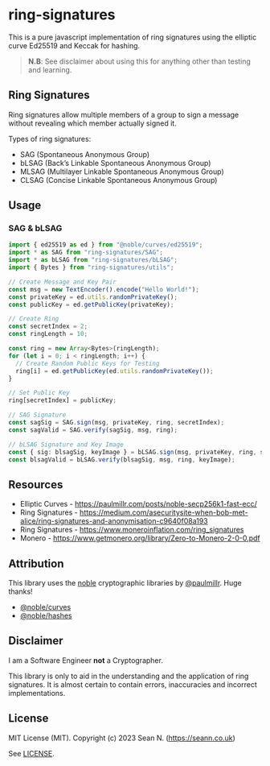 # ring-signatures

This is a pure javascript implementation of ring signatures using the elliptic curve Ed25519 and Keccak for hashing.

> **N.B**: See disclaimer about using this for anything other than testing and learning.

## Ring Signatures

Ring signatures allow multiple members of a group to sign a message without revealing which member actually signed it.

Types of ring signatures:

- SAG (Spontaneous Anonymous Group)
- bLSAG (Back’s Linkable Spontaneous Anonymous Group)
- MLSAG (Multilayer Linkable Spontaneous Anonymous Group)
- CLSAG (Concise Linkable Spontaneous Anonymous Group)

## Usage

### SAG & bLSAG

```ts
import { ed25519 as ed } from "@noble/curves/ed25519";
import * as SAG from "ring-signatures/SAG";
import * as bLSAG from "ring-signatures/bLSAG";
import { Bytes } from "ring-signatures/utils";

// Create Message and Key Pair
const msg = new TextEncoder().encode("Hello World!");
const privateKey = ed.utils.randomPrivateKey();
const publicKey = ed.getPublicKey(privateKey);

// Create Ring
const secretIndex = 2;
const ringLength = 10;

const ring = new Array<Bytes>(ringLength);
for (let i = 0; i < ringLength; i++) {
  // Create Random Public Keys for Testing
  ring[i] = ed.getPublicKey(ed.utils.randomPrivateKey());
}

// Set Public Key
ring[secretIndex] = publicKey;

// SAG Signature
const sagSig = SAG.sign(msg, privateKey, ring, secretIndex);
const sagValid = SAG.verify(sagSig, msg, ring);

// bLSAG Signature and Key Image
const { sig: blsagSig, keyImage } = bLSAG.sign(msg, privateKey, ring, secretIndex);
const blsagValid = bLSAG.verify(blsagSig, msg, ring, keyImage);
```

## Resources

- Elliptic Curves - https://paulmillr.com/posts/noble-secp256k1-fast-ecc/
- Ring Signatures - https://medium.com/asecuritysite-when-bob-met-alice/ring-signatures-and-anonymisation-c9640f08a193
- Ring Signatures - https://www.moneroinflation.com/ring_signatures
- Monero - https://www.getmonero.org/library/Zero-to-Monero-2-0-0.pdf

## Attribution

This library uses the [noble](https://paulmillr.com/noble/) cryptographic libraries by [@paulmillr](https://github.com/paulmillr). Huge thanks!

- [@noble/curves](https://github.com/paulmillr/noble-curves)
- [@noble/hashes](https://github.com/paulmillr/noble-hashes)

## Disclaimer

I am a Software Engineer **not** a Cryptographer.

This library is only to aid in the understanding and the application of ring signatures. It is almost certain to contain errors, inaccuracies and incorrect implementations.

## License

MIT License (MIT). Copyright (c) 2023 Sean N. (https://seann.co.uk)

See [LICENSE](/LICENSE).
